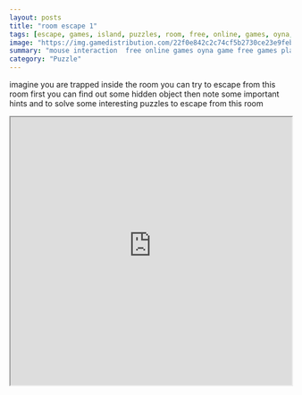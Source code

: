 ```yaml
---
layout: posts
title: "room escape 1"
tags: [escape, games, island, puzzles, room, free, online, games, oyna, game, free, games, play, play, games]
image: "https://img.gamedistribution.com/22f0e842c2c74cf5b2730ce23e9feb72.jpg"
summary: "mouse interaction  free online games oyna game free games play play games"
category: "Puzzle"
---
```


imagine you are trapped inside the room you can try to escape from this room first you can find out some hidden object then note some important hints and to solve some interesting puzzles to escape from this room

<iframe width="100%" height="480px;" src="https://flash.gamedistribution.com?game=22f0e842c2c74cf5b2730ce23e9feb72"></iframe>